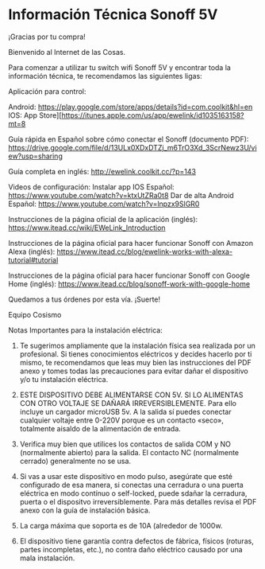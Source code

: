 # Información Técnica Sonoff 5V
¡Gracias por tu compra! 

Bienvenido al Internet de las Cosas.

Para comenzar a utilizar tu switch wifi Sonoff 5V y encontrar toda la información técnica, te recomendamos las siguientes ligas:

Aplicación para control:

Android: https://play.google.com/store/apps/details?id=com.coolkit&hl=en
IOS: App Store][https://itunes.apple.com/us/app/ewelink/id1035163158?mt=8

Guía rápida en Español sobre cómo conectar el Sonoff (documento PDF):
https://drive.google.com/file/d/13ULx0XDxDTZj_m6TrO3Xd_3ScrNewz3U/view?usp=sharing

Guía completa en inglés:
http://ewelink.coolkit.cc/?p=143

Videos de configuración: 
Instalar app IOS Español: https://www.youtube.com/watch?v=ktxUtZRa0t8 
Dar de alta Android Español: https://www.youtube.com/watch?v=lnpzx9SlGR0

Instrucciones de la página oficial de la aplicación (inglés):
https://www.itead.cc/wiki/EWeLink_Introduction

Instrucciones de la página oficial para hacer funcionar Sonoff con Amazon Alexa (inglés):
https://www.itead.cc/blog/ewelink-works-with-alexa-tutorial#tutorial

Instrucciones de la página oficial para hacer funcionar Sonoff con Google Home (inglés): 
https://www.itead.cc/blog/sonoff-work-with-google-home

Quedamos a tus órdenes por esta vía.
¡Suerte! 

   Equipo Cosismo

Notas Importantes para la instalación eléctrica:
  1. Te sugerimos ampliamente que la instalación física sea realizada por un profesional. Si tienes conocimientos eléctricos y decides hacerlo por ti mismo, te recomendamos que leas muy bien las instrucciones del PDF anexo y tomes todas las precauciones para evitar dañar el dispositivo y/o tu instalación eléctrica.

  2. ESTE DISPOSITIVO DEBE ALIMENTARSE CON 5V. SI LO ALIMENTAS CON OTRO VOLTAJE SE DAÑARÁ IRREVERSIBLEMENTE. Para ello incluye un cargador microUSB 5v. A la salida sí puedes conectar cualquier voltaje entre 0-220V porque es un contacto «seco», totalmente aisaldo de la alimentación de entrada.
  
3. Verifica muy bien que utilices los contactos de salida COM y NO (normalmente abierto) para la salida. El contacto NC (normalmente cerrado) generalmente no se usa. 
  
4. Si vas a usar este dispositivo en modo pulso, asegúrate que esté configurado de esa manera, si conectas una cerradura o una puerta eléctrica en modo contínuo o self-locked, puede sdañar la cerradura, puerta o el dispositvo irreversiblemente. Para más detalles revisa el PDF anexo con la guía de instalación básica.
  
5. La carga máxima que soporta es de 10A (alrededor de 1000w.
  
6. El dispositivo tiene garantía contra defectos de fábrica, físicos (roturas, partes incompletas, etc.), no contra daño eléctrico causado por una mala instalación.
